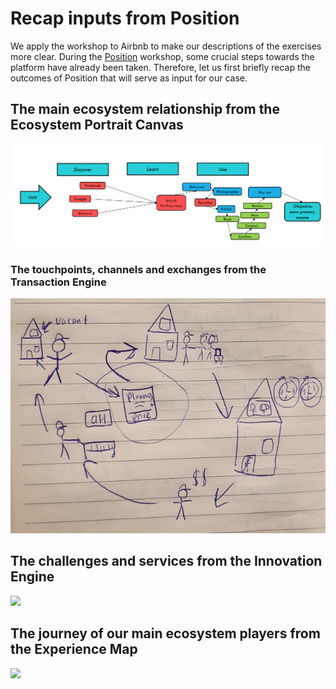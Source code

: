 # Recap inputs from Position

We apply the workshop to Airbnb to make our descriptions of the exercises more clear. During the [Position](https://position.futuring-architectures.com/) workshop, some crucial steps towards the platform have already been taken. Therefore, let us first briefly recap the outcomes of Position that will serve as input for our case.

## The main ecosystem relationship from the Ecosystem Portrait Canvas

![](../.gitbook/assets/image%20%2817%29.png)

### The touchpoints, channels and exchanges from the Transaction Engine

![](../.gitbook/assets/image%20%2822%29.png)

## The challenges and services from the Innovation Engine

![](../.gitbook/assets/image%20%2839%29.png)

## The journey of our main ecosystem players from the Experience Map

![](../.gitbook/assets/image%20%2842%29.png)

## 

